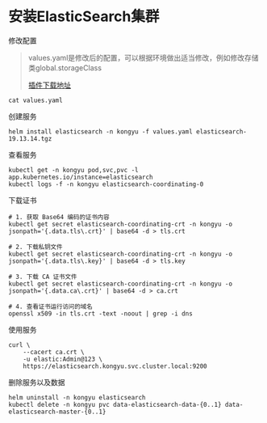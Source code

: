 # 安装ElasticSearch集群

修改配置

> values.yaml是修改后的配置，可以根据环境做出适当修改，例如修改存储类global.storageClass
>
> [插件下载地址](https://artifacts.elastic.co/downloads/elasticsearch-plugins)

```
cat values.yaml
```

创建服务

```shell
helm install elasticsearch -n kongyu -f values.yaml elasticsearch-19.13.14.tgz
```

查看服务

```
kubectl get -n kongyu pod,svc,pvc -l app.kubernetes.io/instance=elasticsearch
kubectl logs -f -n kongyu elasticsearch-coordinating-0
```

下载证书

```
# 1. 获取 Base64 编码的证书内容
kubectl get secret elasticsearch-coordinating-crt -n kongyu -o jsonpath='{.data.tls\.crt}' | base64 -d > tls.crt

# 2. 下载私钥文件
kubectl get secret elasticsearch-coordinating-crt -n kongyu -o jsonpath='{.data.tls\.key}' | base64 -d > tls.key

# 3. 下载 CA 证书文件
kubectl get secret elasticsearch-coordinating-crt -n kongyu -o jsonpath='{.data.ca\.crt}' | base64 -d > ca.crt

# 4. 查看证书运行访问的域名
openssl x509 -in tls.crt -text -noout | grep -i dns
```

使用服务

```
curl \
    --cacert ca.crt \
    -u elastic:Admin@123 \
    https://elasticsearch.kongyu.svc.cluster.local:9200
```

删除服务以及数据

```
helm uninstall -n kongyu elasticsearch
kubectl delete -n kongyu pvc data-elasticsearch-data-{0..1} data-elasticsearch-master-{0..1}
```

